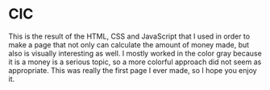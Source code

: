 # CIC
This is the result of the HTML, CSS and JavaScript that I used in order to make a page that not only can calculate the amount of money made, but also is visually interesting as well. I mostly worked in the color gray because it is a money is a serious topic, so a more colorful approach did not seem as appropriate. This was really the first page I ever made, so I hope you enjoy it.
